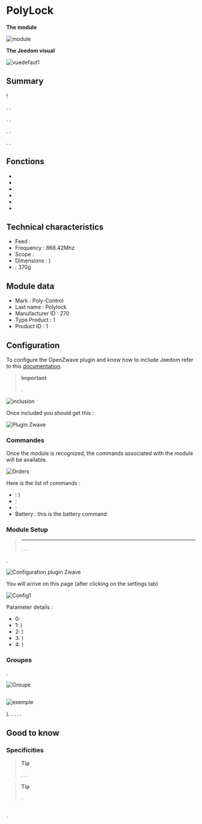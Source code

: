 # PolyLock

**The module**

![module](images/polycontrol.polylock/module.jpg)

**The Jeedom visual**

![vuedefaut1](images/polycontrol.polylock/vuedefaut1.jpg)

## Summary

 !

. .

. .

. .

. .

## Fonctions

-   
-   
-   
-   
-   
-   

## Technical characteristics

-   Feed : 
-   Frequency : 868.42Mhz
-   Scope : 
-   Dimensions : )
-    : 370g

## Module data

-   Mark : Poly-Control
-   Last name : Polylock
-   Manufacturer ID : 270
-   Type Product : 1
-   Product ID : 1

## Configuration

To configure the OpenZwave plugin and know how to include Jeedom refer to this [documentation](https://doc.jeedom.com/en_US/plugins/automation%20protocol/openzwave/).

> **Important**
>
> .

![inclusion](images/polycontrol.polylock/inclusion.jpg)

Once included you should get this :

![Plugin Zwave](images/polycontrol.polylock/information.jpg)

### Commandes

Once the module is recognized, the commands associated with the module will be available.

![Orders](images/polycontrol.polylock/commandes.jpg)

Here is the list of commands :

-    : )
-    : 
-    : 
-   Battery : this is the battery command

### Module Setup

> ****
>
> . . .

.

![Configuration plugin Zwave](images/plugin/bouton_configuration.jpg)

You will arrive on this page (after clicking on the settings tab)

![Config1](images/polycontrol.polylock/config1.jpg)

Parameter details :

-   0: 
-   1: )
-   2: )
-   3: )
-   4: )

### Groupes

.

![Groupe](images/polycontrol.polylock/groupe.jpg)

## 

![exemple](images/polycontrol.polylock/exemple.jpg)

). . . . .

## Good to know

### Specificities

> **Tip**
>
> . . .

> **Tip**
>
> .

## 

.
